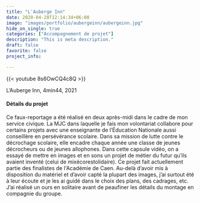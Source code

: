 ```yaml
---
title: "L'Auberge Inn"
date: 2020-04-28T12:14:34+06:00
image: "images/portfolio/aubergeinn/aubergeinn.jpg"
hide_on_single: true
categories: ["Accompagnement de projet"]
description: "This is meta description."
draft: false
favorite: false
project_info:

---
```


{{< youtube 8s6OwCQ4c8Q >}}

L’Auberge Inn, 4min44, 2021


#### Détails du projet

Ce faux-reportage a été réalisé en deux après-midi dans le cadre de mon service civique. La MJC dans laquelle je fais mon volontariat   collabore pour certains projets avec une enseignante de l’Éducation Nationale aussi conseillère en persévérance scolaire. Dans sa mission de lutte contre le décrochage scolaire, elle encadre chaque année une classe de jeunes décrocheurs ou de jeunes allophones.   Dans cette capsule vidéo, on a essayé de mettre en images et en sons un projet de métier du futur qu’ils avaient inventé (celui de mixécorestolidaire). Ce projet fait actuellement partie des finalistes de l'Académie de Caen. Au-delà d’avoir mis à disposition du matériel et d’avoir capté la plupart des images, j’ai surtout été à leur écoute et je les ai guidé dans le choix des plans, des cadrages, etc. J’ai réalisé un ours en solitaire avant de peaufiner les détails du montage en compagnie du groupe.